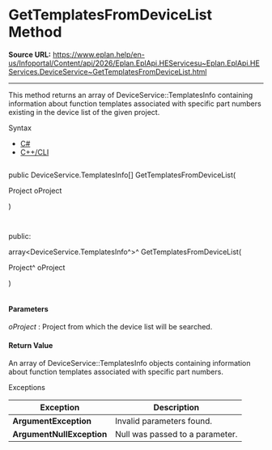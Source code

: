 # GetTemplatesFromDeviceList Method

**Source URL:** https://www.eplan.help/en-us/Infoportal/Content/api/2026/Eplan.EplApi.HEServicesu~Eplan.EplApi.HEServices.DeviceService~GetTemplatesFromDeviceList.html

---

This method returns an array of DeviceService::TemplatesInfo containing information about function templates associated with specific part numbers existing in the device list of the given project.

Syntax

- [C#](#i-syntax-CS)
- [C++/CLI](#i-syntax-CPP2005)

```
```
public DeviceService.TemplatesInfo[] GetTemplatesFromDeviceList( 

   Project oProject

)
```
```

```
```
public:

array<DeviceService.TemplatesInfo^>^ GetTemplatesFromDeviceList( 

   Project^ oProject

)
```
```

#### Parameters

*oProject*
:   Project from which the device list will be searched.

#### Return Value

An array of DeviceService::TemplatesInfo objects containing information about function templates associated with specific part numbers.

Exceptions

| Exception | Description |
| --- | --- |
| **ArgumentException** | Invalid parameters found. |
| **ArgumentNullException** | Null was passed to a parameter. |
